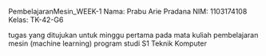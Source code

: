 PembelajaranMesin_WEEK-1
Nama: Prabu Arie Pradana NIM: 1103174108 Kelas: TK-42-G6

tugas yang ditujukan untuk minggu pertama pada mata kuliah pembelajaran mesin (machine learning) program studi S1 Teknik Komputer
